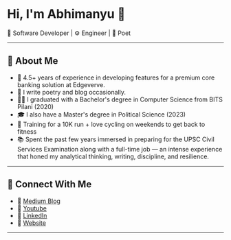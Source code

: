 # Hi, I'm Abhimanyu 👋

🚀 Software Developer | ⚙️ Engineer | 📜 Poet 

---

## 🌟 About Me

- 🔧 4.5+ years of experience in developing features for a premium core banking solution at Edgeverve.
- 💭 I write poetry and blog occasionally.
- 🧑‍🎓 I graduated with a Bachelor's degree in Computer Science from BITS Pilani (2020)
- 🎓 I also have a Master's degree in Political Science (2023) 
- 🚴 Training for a 10K run + love cycling on weekends to get back to fitness
- 📚  Spent the past few years immersed in preparing for the UPSC Civil Services Examination along with a full-time job — an intense experience that honed my analytical thinking, writing, discipline, and resilience. 

---

## 🔗 Connect With Me

- 📝 [Medium Blog](https://abhimanyu-bitsp.medium.com/)
- 🔗 [Youtube](https://www.youtube.com/@AbhiDevManyu)
- 💼 [LinkedIn](https://www.linkedin.com/in/abhimanyu-bitsp)
- 📂 [Website](https://abhimanyubitsp.in/)

---
